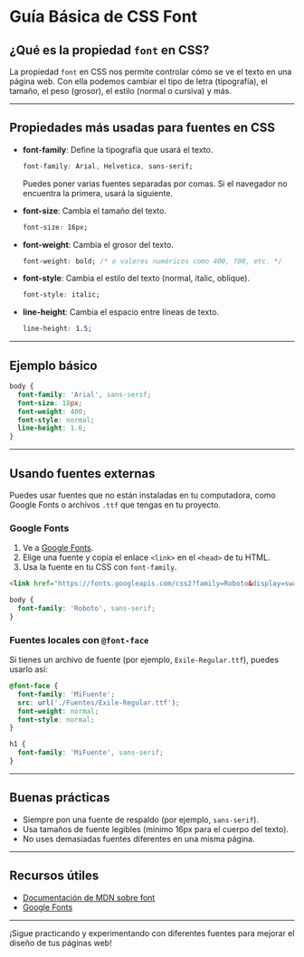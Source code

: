 # Guía Básica de CSS Font

## ¿Qué es la propiedad `font` en CSS?

La propiedad `font` en CSS nos permite controlar cómo se ve el texto en una página web. Con ella podemos cambiar el tipo de letra (tipografía), el tamaño, el peso (grosor), el estilo (normal o cursiva) y más.

---

## Propiedades más usadas para fuentes en CSS

- **font-family**: Define la tipografía que usará el texto.
  ```css
  font-family: Arial, Helvetica, sans-serif;
  ```
  Puedes poner varias fuentes separadas por comas. Si el navegador no encuentra la primera, usará la siguiente.

- **font-size**: Cambia el tamaño del texto.
  ```css
  font-size: 16px;
  ```

- **font-weight**: Cambia el grosor del texto.
  ```css
  font-weight: bold; /* o valores numéricos como 400, 700, etc. */
  ```

- **font-style**: Cambia el estilo del texto (normal, italic, oblique).
  ```css
  font-style: italic;
  ```

- **line-height**: Cambia el espacio entre líneas de texto.
  ```css
  line-height: 1.5;
  ```

---

## Ejemplo básico

```css
body {
  font-family: 'Arial', sans-serif;
  font-size: 18px;
  font-weight: 400;
  font-style: normal;
  line-height: 1.6;
}
```

---

## Usando fuentes externas

Puedes usar fuentes que no están instaladas en tu computadora, como Google Fonts o archivos `.ttf` que tengas en tu proyecto.

### Google Fonts

1. Ve a [Google Fonts](https://fonts.google.com/).
2. Elige una fuente y copia el enlace `<link>` en el `<head>` de tu HTML.
3. Usa la fuente en tu CSS con `font-family`.

```html
<link href="https://fonts.googleapis.com/css2?family=Roboto&display=swap" rel="stylesheet">
```
```css
body {
  font-family: 'Roboto', sans-serif;
}
```

### Fuentes locales con `@font-face`

Si tienes un archivo de fuente (por ejemplo, `Exile-Regular.ttf`), puedes usarlo así:

```css
@font-face {
  font-family: 'MiFuente';
  src: url('./Fuentes/Exile-Regular.ttf');
  font-weight: normal;
  font-style: normal;
}

h1 {
  font-family: 'MiFuente', sans-serif;
}
```

---

## Buenas prácticas

- Siempre pon una fuente de respaldo (por ejemplo, `sans-serif`).
- Usa tamaños de fuente legibles (mínimo 16px para el cuerpo del texto).
- No uses demasiadas fuentes diferentes en una misma página.

---

## Recursos útiles

- [Documentación de MDN sobre font](https://developer.mozilla.org/es/docs/Web/CSS/font)
- [Google Fonts](https://fonts.google.com/)

---

¡Sigue practicando y experimentando con diferentes fuentes para mejorar el diseño de tus páginas web!